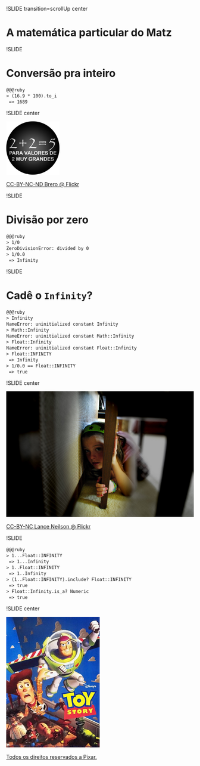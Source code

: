 !SLIDE transition=scrollUp center

# A matemática particular do Matz

!SLIDE

# Conversão pra inteiro

    @@@ruby
    > (16.9 * 100).to_i
     => 1689

!SLIDE center

[![2 + 2 = 5 para valores de 2 muy grandes](two_plus_two_equal_five.jpg "2 + 2 = 5 para valores de 2 muy grandes")](https://secure.flickr.com/photos/dark\_imp666/2119346894/)

<a class='cc' href='https://secure.flickr.com/photos/dark_imp666/2119346894/'>CC-BY-NC-ND Brero @ Flickr</a>

!SLIDE

# Divisão por zero

    @@@ruby
    > 1/0
    ZeroDivisionError: divided by 0
    > 1/0.0
     => Infinity

<!-- TODO: Add cool image -->

!SLIDE

# Cadê o `Infinity`?
    @@@ruby
    > Infinity
    NameError: uninitialized constant Infinity
    > Math::Infinity
    NameError: uninitialized constant Math::Infinity
    > Float::Infinity
    NameError: uninitialized constant Float::Infinity
    > Float::INFINITY
     => Infinity
    > 1/0.0 == Float::INFINITY
     => true

!SLIDE center

[![Achou!](hiding.jpg "Achou!")](https://secure.flickr.com/photos/wactout81/5261826705/)

<a class='cc' href='https://secure.flickr.com/photos/wactout81/5261826705/'>CC-BY-NC Lance Neilson @ Flickr</a>

!SLIDE

    @@@ruby
    > 1...Float::INFINITY
     => 1...Infinity
    > 1..Float::INFINITY
     => 1..Infinity
    > (1..Float::INFINITY).include? Float::INFINITY
     => true
    > Float::Infinity.is_a? Numeric
     => true

!SLIDE center

![Ao infinito... e além!](toy_story_poster.jpg "Ao infinito... e além!")

<a class='cc' href='http://www.pixar.com/'>Todos os direitos reservados a Pixar.</a>
